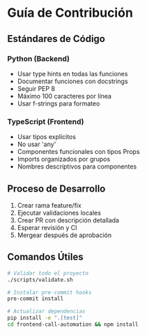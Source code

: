 # Guía de Contribución

## Estándares de Código

### Python (Backend)
- Usar type hints en todas las funciones
- Documentar funciones con docstrings
- Seguir PEP 8
- Máximo 100 caracteres por línea
- Usar f-strings para formateo

### TypeScript (Frontend)
- Usar tipos explícitos
- No usar 'any'
- Componentes funcionales con tipos Props
- Imports organizados por grupos
- Nombres descriptivos para componentes

## Proceso de Desarrollo
1. Crear rama feature/fix
2. Ejecutar validaciones locales
3. Crear PR con descripción detallada
4. Esperar revisión y CI
5. Mergear después de aprobación

## Comandos Útiles
```bash
# Validar todo el proyecto
./scripts/validate.sh

# Instalar pre-commit hooks
pre-commit install

# Actualizar dependencias
pip install -e ".[test]"
cd frontend-call-automation && npm install
